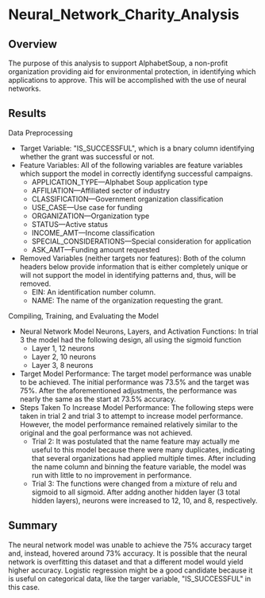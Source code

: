 # Neural_Network_Charity_Analysis

## Overview
The purpose of this analysis to support AlphabetSoup, a non-profit organization providing aid for environmental protection, in identifying which applications to approve. This will be accomplished with the use of neural networks.

## Results
Data Preprocessing

- Target Variable: "IS_SUCCESSFUL", which is a bnary column identifying whether the grant was successful or not.
- Feature Variables: All of the following variables are feature variables which support the model in correctly identifyng successful campaigns.
     - APPLICATION_TYPE—Alphabet Soup application type
     - AFFILIATION—Affiliated sector of industry
     - CLASSIFICATION—Government organization classification
     - USE_CASE—Use case for funding
     - ORGANIZATION—Organization type
     - STATUS—Active status
     - INCOME_AMT—Income classification
     - SPECIAL_CONSIDERATIONS—Special consideration for application
     - ASK_AMT—Funding amount requested
- Removed Variables (neither targets nor features): Both of the column headers below provide information that is either completely unique or will not support the model in identifying patterns and, thus, will be removed.
     - EIN: An identification number column.
     - NAME: The name of the organization requesting the grant.

Compiling, Training, and Evaluating the Model
- Neural Network Model Neurons, Layers, and Activation Functions: In trial 3 the model had the following design, all using the sigmoid function
     - Layer 1, 12 neurons
     - Layer 2, 10 neurons 
     - Layer 3, 8 neurons
- Target Model Performance: The target model performance was unable to be achieved. The initial performance was 73.5% and the target was 75%. After the aforementioned adjustments, the performance was nearly the same as the start at 73.5% accuracy.
- Steps Taken To Increase Model Performance: The following steps were taken in trial 2 and trial 3 to attempt to increase model performance. However, the model performance remained relatively similar to the original and the goal performance was not achieved. 
     - Trial 2: It was postulated that the name feature may actually me useful to this model because there were many duplicates, indicating that several organizations had applied multiple times. After including the name column and binning the feature variable, the model was run with little to no improvement in performance.
     - Trial 3: The functions were changed from a mixture of relu and sigmoid to all sigmoid. After addng another hidden layer (3 total hidden layers), neurons were increased to 12, 10, and 8, respectively.

## Summary
The neural network model was unable to achieve the 75% accuracy target and, instead, hovered around 73% accuracy. It is possible that the neural network is overfitting this dataset and that a different model would yield higher accuracy. Logistic regression might be a good candidate because it is useful on categorical data, like the targer variable, "IS_SUCCESSFUL" in this case. 
